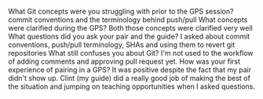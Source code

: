 What Git concepts were you struggling with prior to the GPS session?
    commit conventions and the terminology behind push/pull
What concepts were clarified during the GPS?
    Both those concepts were clarified very well
What questions did you ask your pair and the guide?
    I asked about commit conventions, push/pull terminology, SHAs and using them to revert git repositories
What still confuses you about Git?
    I'm not used to the workflow of adding comments and approving pull request yet.
How was your first experience of pairing in a GPS?
    It was positive despite the fact that my pair didn't show up.  Clint (my guide) did a really good job of making the best of the situation and jumping on teaching opportunities when I asked questions.